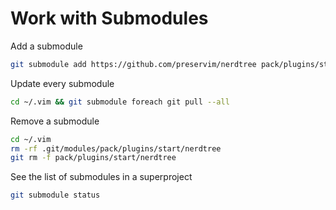 # Work with Submodules

Add a submodule

```bash
git submodule add https://github.com/preservim/nerdtree pack/plugins/start/nerdtree
```

Update every submodule

```bash
cd ~/.vim && git submodule foreach git pull --all
```

Remove a submodule

```bash
cd ~/.vim
rm -rf .git/modules/pack/plugins/start/nerdtree
git rm -f pack/plugins/start/nerdtree
```

See the list of submodules in a superproject

```bash
git submodule status
```
